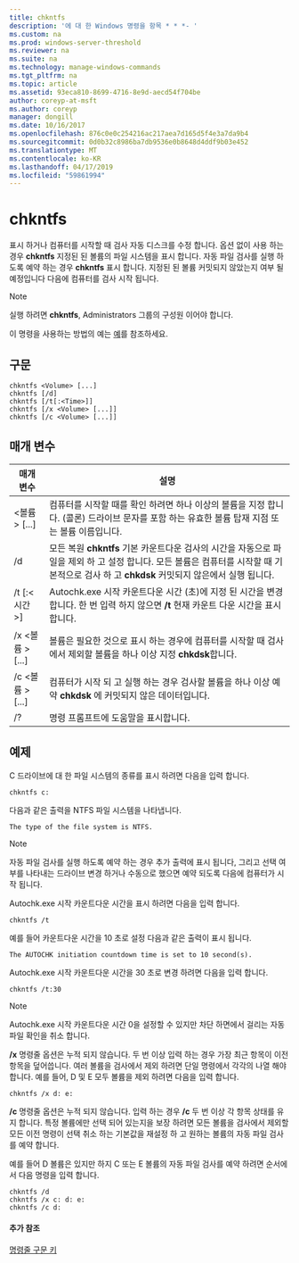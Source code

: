 ```yaml
---
title: chkntfs
description: '에 대 한 Windows 명령을 항목 * * *- '
ms.custom: na
ms.prod: windows-server-threshold
ms.reviewer: na
ms.suite: na
ms.technology: manage-windows-commands
ms.tgt_pltfrm: na
ms.topic: article
ms.assetid: 93eca810-8699-4716-8e9d-aecd54f704be
author: coreyp-at-msft
ms.author: coreyp
manager: dongill
ms.date: 10/16/2017
ms.openlocfilehash: 876c0e0c254216ac217aea7d165d5f4e3a7da9b4
ms.sourcegitcommit: 0d0b32c8986ba7db9536e0b8648d4ddf9b03e452
ms.translationtype: MT
ms.contentlocale: ko-KR
ms.lasthandoff: 04/17/2019
ms.locfileid: "59861994"
---
```

# <a name="chkntfs"></a>chkntfs



표시 하거나 컴퓨터를 시작할 때 검사 자동 디스크를 수정 합니다. 옵션 없이 사용 하는 경우 **chkntfs** 지정된 된 볼륨의 파일 시스템을 표시 합니다. 자동 파일 검사를 실행 하도록 예약 하는 경우 **chkntfs** 표시 합니다. 지정된 된 볼륨 커밋되지 않았는지 여부 될 예정입니다 다음에 컴퓨터를 검사 시작 됩니다.

> [!NOTE]
> 실행 하려면 **chkntfs**, Administrators 그룹의 구성원 이어야 합니다.

이 명령을 사용하는 방법의 예는 [예](#BKMK_examples)를 참조하세요.

## <a name="syntax"></a>구문

```
chkntfs <Volume> [...]
chkntfs [/d]
chkntfs [/t[:<Time>]]
chkntfs [/x <Volume> [...]]
chkntfs [/c <Volume> [...]]
```

## <a name="parameters"></a>매개 변수

|매개 변수|설명|
|---------|-----------|
|\<볼륨 > [...]|컴퓨터를 시작할 때를 확인 하려면 하나 이상의 볼륨을 지정 합니다. (콜론) 드라이브 문자를 포함 하는 유효한 볼륨 탑재 지점 또는 볼륨 이름입니다.|
|/d|모든 복원 **chkntfs** 기본 카운트다운 검사의 시간을 자동으로 파일을 제외 하 고 설정 합니다. 모든 볼륨은 컴퓨터를 시작할 때 기본적으로 검사 하 고 **chkdsk** 커밋되지 않은에서 실행 됩니다.|
|/t [:\<시간 >]|Autochk.exe 시작 카운트다운 시간 (초)에 지정 된 시간을 변경 합니다. 한 번 입력 하지 않으면 **/t** 현재 카운트 다운 시간을 표시 합니다.|
|/x \<볼륨 > [...]|볼륨은 필요한 것으로 표시 하는 경우에 컴퓨터를 시작할 때 검사에서 제외할 볼륨을 하나 이상 지정 **chkdsk**합니다.|
|/c \<볼륨 > [...]|컴퓨터가 시작 되 고 실행 하는 경우 검사할 볼륨을 하나 이상 예약 **chkdsk** 에 커밋되지 않은 데이터입니다.|
|/?|명령 프롬프트에 도움말을 표시합니다.|

## <a name="BKMK_examples"></a>예제

C 드라이브에 대 한 파일 시스템의 종류를 표시 하려면 다음을 입력 합니다.
```
chkntfs c:
```
다음과 같은 출력을 NTFS 파일 시스템을 나타냅니다.
```
The type of the file system is NTFS.
```

> [!NOTE]
> 자동 파일 검사를 실행 하도록 예약 하는 경우 추가 출력에 표시 됩니다, 그리고 선택 여부를 나타내는 드라이브 변경 하거나 수동으로 했으면 예약 되도록 다음에 컴퓨터가 시작 됩니다.

Autochk.exe 시작 카운트다운 시간을 표시 하려면 다음을 입력 합니다.
```
chkntfs /t
```
예를 들어 카운트다운 시간을 10 초로 설정 다음과 같은 출력이 표시 됩니다.
```
The AUTOCHK initiation countdown time is set to 10 second(s).
```
Autochk.exe 시작 카운트다운 시간을 30 초로 변경 하려면 다음을 입력 합니다.
```
chkntfs /t:30
```

> [!NOTE]
> Autochk.exe 시작 카운트다운 시간 0을 설정할 수 있지만 차단 하면에서 걸리는 자동 파일 확인을 취소 합니다.

**/x** 명령줄 옵션은 누적 되지 않습니다. 두 번 이상 입력 하는 경우 가장 최근 항목이 이전 항목을 덮어씁니다. 여러 볼륨을 검사에서 제외 하려면 단일 명령에서 각각의 나열 해야 합니다. 예를 들어, D 및 E 모두 볼륨을 제외 하려면 다음을 입력 합니다.
```
chkntfs /x d: e:
```
**/c** 명령줄 옵션은 누적 되지 않습니다. 입력 하는 경우 **/c** 두 번 이상 각 항목 상태를 유지 합니다. 특정 볼륨에만 선택 되어 있는지을 보장 하려면 모든 볼륨을 검사에서 제외할 모든 이전 명령이 선택 취소 하는 기본값을 재설정 하 고 원하는 볼륨의 자동 파일 검사를 예약 합니다.

예를 들어 D 볼륨은 있지만 하지 C 또는 E 볼륨의 자동 파일 검사를 예약 하려면 순서에서 다음 명령을 입력 합니다.
```
chkntfs /d
chkntfs /x c: d: e:
chkntfs /c d:
```

#### <a name="additional-references"></a>추가 참조

[명령줄 구문 키](command-line-syntax-key.md)